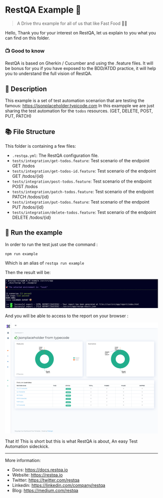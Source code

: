 # RestQA Example 🚀

> A Drive thru example for all of us that like Fast Food 🍔🍟

Hello,
Thank you for your interest on RestQA, let us explain to you what you can find on this folder.

### 📺 Good to know 

RestQA is based on Gherkin / Cucumber and using the .feature files. It will be bonus for you if you have exposed to the BDD/ATDD practice, it will help you to understand the full vision of RestQA.

## 🗽 Description

This example is a set of test automation scenarion that are testing the famous: https://jsonplaceholder.typicode.com
In this exampple we are just sharing the test automation for the `todos` resources. (GET, DELETE, POST, PUT, PATCH)

## 📚 File Structure

This folder is containing a few files:

* `.restqa.yml`: The RestQA configuration file.
* `tests/integration/get-todos.feature`: Test scenario of the endpoint GET /todos
* `tests/integration/get-todos-id.feature`: Test scenario of the endpoint GET /todos/{id}
* `tests/integration/post-todos.feature`: Test scenario of the endpoint POST /todos
* `tests/integration/patch-todos.feature`: Test scenario of the endpoint PATCH /todos/{id}
* `tests/integration/put-todos.feature`: Test scenario of the endpoint PUT /todos/{id}
* `tests/integration/delete-todos.feature`: Test scenario of the endpoint DELETE /todos/{id}

## 🎯 Run the example

In order to run the test just use the command :

```
npm run example
```

Which is an alias of `restqa run example`

Then the result will be:

![cli](./assets/cli.png)


And you will be able to access to the report on your browser :

![report](./assets/screenshot-report.png)


That it! This is short but this is what RestQA is about, An easy Test Automation sideckick.

---

More information:

* Docs: https://docs.restqa.io
* Website: https://restqa.io
* Twitter: https://twitter.com/restqa
* Linkedin: https://linkedin.com/company/restqa
* Blog: https://medium.com/restqa
